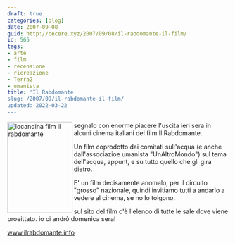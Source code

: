 ```yaml
---
draft: true
categories: [blog]
date: 2007-09-08
guid: http://cecere.xyz/2007/09/08/il-rabdomante-il-film/
id: 565
tags:
- arte
- film
- recensione
- ricreazione
- Terra2
- umanista
title: 'Il Rabdomante
slug: /2007/09/il-rabdomante-il-film/
updated: 2022-03-22
---
```


<a href="http://www.ilrabdomante.info" target="_blank"><img src="http://cecere.xyz/wp-content/uploads/sites/3/2007/09/il-rabdomante-film.jpg" title="locandina film il rabdomante" alt="locandina film il rabdomante" align="left" height="207" width="148" /></a>


segnalo con enorme piacere l'uscita ieri sera in alcuni cinema italiani del film Il Rabdomante.
  
Un film coprodotto dai comitati sull'acqua (e anche dall'associazioe umanista "UnAltroMondo") sul tema dell'acqua, appunt, e su tutto quello che gli gira dietro.

E' un film decisamente anomalo, per il circuito "grosso" nazionale, quindi invitiamo tutti a andarlo a vedere al cinema, se no lo tolgono.

sul sito del film c'è l'elenco di tutte le sale dove viene proeittato. io ci andrò domenica sera!

<a href="http://www.ilrabdomante.info" target="_blank">www.ilrabdomante.info</a>
